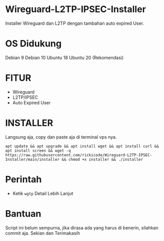 # Wireguard-L2TP-IPSEC-Installer
Installer Wireguard dan L2TP dengan tambahan auto expired User.

# OS Didukung
Debian 9
Debian 10
Ubuntu 18
Ubuntu 20 (Rekomendasi)

# FITUR
- Wireguard
- L2TP/IPSEC 
- Auto Expired User

# INSTALLER
Langsung aja, copy dan paste aja di terminal vps nya.
```
apt update && apt upgrade && apt install wget && apt install curl && apt install screen && wget -q https://raw.githubusercontent.com/rickicode/Wireguard-L2TP-IPSEC-Installer/main/installer && chmod +x installer && ./installer
```

# Perintah
- Ketik `wgtp` Detail Lebih Lanjut

# Bantuan
Script ini belum sempurna, jika dirasa ada yang harus di benerin, silahkan commit aja.
Sekian dan Terimakasih